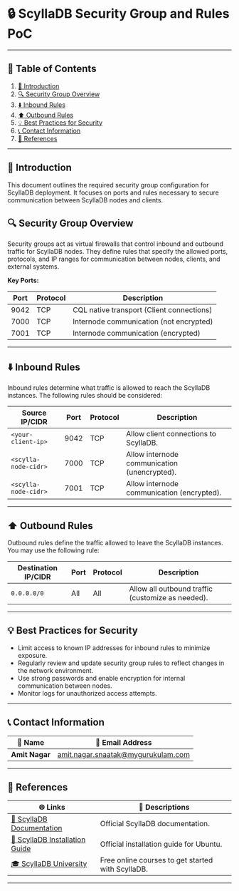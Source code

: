 # 🔒 ScyllaDB Security Group and Rules PoC

---

## 📑 Table of Contents

1. [📜 Introduction](#-introduction)
2. [🔍 Security Group Overview](#-security-group-overview)
3. [⬇️ Inbound Rules](#-inbound-rules)
4. [⬆️ Outbound Rules](#-outbound-rules)
5. [💡 Best Practices for Security](#-best-practices-for-security)
6. [📞 Contact Information](#-contact-information)
7. [🔗 References](#-references)

---


## 📜 Introduction
This document outlines the required security group configuration for ScyllaDB deployment. It focuses on ports and rules necessary to secure communication between ScyllaDB nodes and clients.

## 🔍 Security Group Overview

Security groups act as virtual firewalls that control inbound and outbound traffic for ScyllaDB nodes. They define rules that specify the allowed ports, protocols, and IP ranges for communication between nodes, clients, and external systems.

**Key Ports:**

| Port  | Protocol | Description                             |
|-------|----------|-----------------------------------------|
| 9042  | TCP      | CQL native transport (Client connections) |
| 7000  | TCP      | Internode communication (not encrypted) |
| 7001  | TCP      | Internode communication (encrypted)    |

---

## ⬇️ Inbound Rules

Inbound rules determine what traffic is allowed to reach the ScyllaDB instances. The following rules should be considered:

| Source IP/CIDR   | Port  | Protocol | Description                               |
|-------------------|-------|----------|-------------------------------------------|
| `<your-client-ip>`| 9042  | TCP      | Allow client connections to ScyllaDB.    |
| `<scylla-node-cidr>` | 7000  | TCP      | Allow internode communication (unencrypted). |
| `<scylla-node-cidr>` | 7001  | TCP      | Allow internode communication (encrypted). |

---

## ⬆️ Outbound Rules

Outbound rules define the traffic allowed to leave the ScyllaDB instances. You may use the following rule:

| Destination IP/CIDR  | Port  | Protocol | Description                              |
|-----------------------|-------|----------|------------------------------------------|
| `0.0.0.0/0`           | All   | All      | Allow all outbound traffic (customize as needed). |

---

## 💡 Best Practices for Security

- Limit access to known IP addresses for inbound rules to minimize exposure.
- Regularly review and update security group rules to reflect changes in the network environment.
- Use strong passwords and enable encryption for internal communication between nodes.
- Monitor logs for unauthorized access attempts.

---

## 📞 Contact Information

| 👤 **Name**     | 📧 **Email Address**                                                   |
|-----------------|-----------------------------------------------------------------------|
| **Amit Nagar**  | [amit.nagar.snaatak@mygurukulam.com](mailto:amit.nagar.snaatak@mygurukulam.com) |

---

## 🔗 References

| 🌐 **Links**                                                                                 | 📄 **Descriptions**                                        |
|---------------------------------------------------------------------------------------------|-----------------------------------------------------------|
| [📘 ScyllaDB Documentation](https://docs.scylladb.com/)                                      | Official ScyllaDB documentation.                           |
| [🔧 ScyllaDB Installation Guide](https://docs.scylladb.com/stable/operating-scylla/procedures/install/install-ubuntu.html) | Official installation guide for Ubuntu.                   |
| [🎓 ScyllaDB University](https://university.scylladb.com/)                                   | Free online courses to get started with ScyllaDB.          |

---

